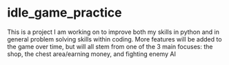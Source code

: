# idle_game_practice
This is a project I am working on to improve both my skills in python and in general problem solving skills within coding.
More features will be added to the game over time, but will all stem from one of the 3 main focuses: the shop, the chest area/earning money, and fighting enemy AI